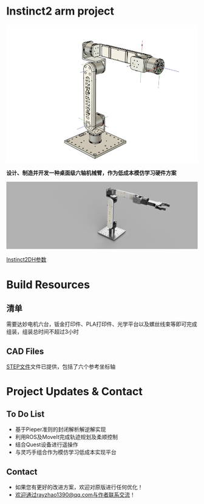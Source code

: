 
# Instinct2 arm project

![Patterns](instinct2外观.png)

**设计、制造并开发一种桌面级六轴机械臂，作为低成本模仿学习硬件方案** 

![Reachy](instinct2渲染.png)

[Instinct2DH参数](DH参数和电机型号.xlsx)


# Build Resources
## 清单
需要达妙电机六台，钣金打印件、PLA打印件、光学平台以及螺丝线束等即可完成组装，组装总时间不超过3小时

## CAD Files
[STEP文件](instinct2_v31.step)文件已提供，包括了六个参考坐标轴

# Project Updates & Contact
## To Do List
- 基于Pieper准则的封闭解析解逆解实现
- 利用ROS及MoveIt完成轨迹规划及柔顺控制
- 结合Quest设备进行遥操作
- 与灵巧手组合作为模仿学习低成本实现平台

## Contact

- 如果您有更好的改进方案，欢迎对原版进行任何优化！
- 欢迎通过rayzhao1390@qq.com与作者联系交流！

